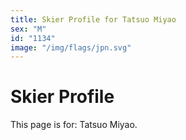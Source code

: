 ```yaml
---
title: Skier Profile for Tatsuo Miyao
sex: "M"
id: "1134"
image: "/img/flags/jpn.svg" 
---
```


# Skier Profile

This page is for: Tatsuo Miyao.
    